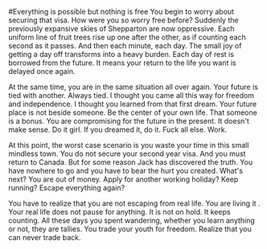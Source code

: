 #Everything is possible but nothing is free
You begin to worry about securing that visa. How were you so worry free before? Suddenly the previously expansive skies of Shepparton are now oppressive. Each uniform line of fruit trees rise up one after the other, as if counting each second as it passes. And then each minute, each day. The small joy of getting a day off transforms into a heavy burden. Each day of rest is borrowed from the future. It means your return to the life you want is delayed once again. 

At the same time, you are in the same situation all over again. Your future is tied with another. Always tied. I thought you came all this way for freedom and independence. I thought you learned from that first dream. Your future place is not beside someone. Be the center of your own life. That someone is a bonus. You are compromising for the future in the present. It doesn't make sense. Do it girl. If you dreamed it, do it. Fuck all else. Work. 

At this point, the worst case scenario is you waste your time in this small mindless town. You do not secure your second year visa. And you must return to Canada. But for some reason Jack has discovered the truth. You have nowhere to go and you have to bear the hurt you created. What's next? You are out of money. Apply for another working holiday? Keep running? Escape everything again?

You have to realize that you are not escaping from real life. You are living it . Your real life does not pause for anything. It is not on hold. It keeps counting. All these days you spent wandering, whether you learn anything or not, they are tallies. You trade your youth for freedom. Realize that you can never trade back.